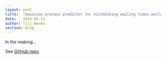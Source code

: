 ```yaml
---
layout: post
title:  "Gaussian process predictor for hitchhiking waiting times world-wide"
date:   2024-03-12
author: Till Wenke
section: blog
---
```


In the making...

See [GitHub repo](https://github.com/Hitchwiki/hitchmap-data/tree/main/visualization)
